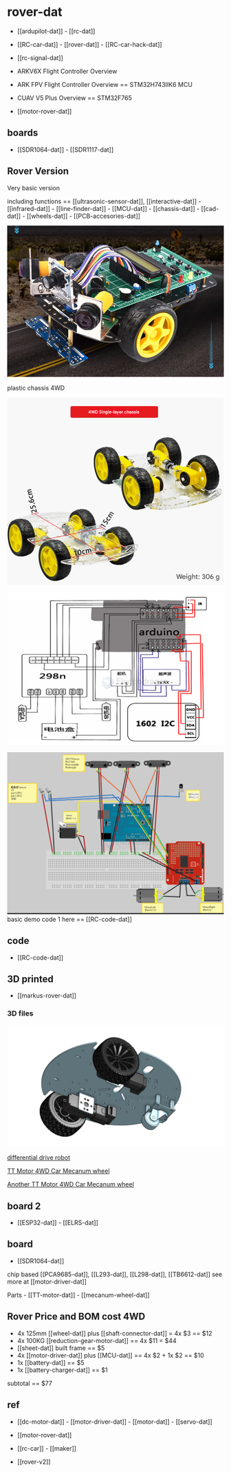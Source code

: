 
# rover-dat

- [[ardupilot-dat]] - [[rc-dat]]



- [[RC-car-dat]] - [[rover-dat]] - [[RC-car-hack-dat]]

- [[rc-signal-dat]]

- ARKV6X Flight Controller Overview
- ARK FPV Flight Controller Overview == STM32H743IIK6 MCU
- CUAV V5 Plus Overview == STM32F765

- [[motor-rover-dat]]



## boards 

- [[SDR1064-dat]] - [[SDR1117-dat]]




## Rover Version 

Very basic version 

including functions == [[ultrasonic-sensor-dat]], [[interactive-dat]] - [[infrared-dat]] - [[line-finder-dat]] - [[MCU-dat]] - [[chassis-dat]] - [[cad-dat]] - [[wheels-dat]] - [[PCB-accesories-dat]]

![](2025-06-15-12-56-47.png)

plastic chassis 4WD

![](2025-06-15-13-03-31.png)

![](2025-06-15-14-10-56.png)

![](2025-06-15-14-22-34.png)
basic demo code 1 here == [[RC-code-dat]]



## code 

- [[RC-code-dat]]



## 3D printed 

- [[markus-rover-dat]]


### 3D files 

![](2025-05-23-15-11-02.png)

[differential drive robot](https://cad.onshape.com/documents/78baf3d450629341539223b8/w/67b1d15167c8efd1d8242192/e/0e64a58d61cf14a49375d9c6?renderMode=0&uiState=68301fdbbe87bf505c7cb858)

[TT Motor 4WD Car Mecanum wheel](https://cad.onshape.com/documents/ffe6ad9ac868a2e0b125a547/w/06961ea3665cb10f47c1f6fe/e/c6b6790270216188fea6ddec?renderMode=0&uiState=6830205c37d051363fada807)

[Another TT Motor 4WD Car Mecanum wheel](https://cad.onshape.com/documents/3fc9a68709b7b211c126b7b0/w/fd59e3cfbe0cf012d3264ef8/e/f35859a1e063a8642be26811?renderMode=0&uiState=68302088624d574aaab00cc0)





## board 2 

- [[ESP32-dat]] - [[ELRS-dat]]

## board 

- [[SDR1064-dat]] 

chip based [[PCA9685-dat]], [[L293-dat]], [[L298-dat]], [[TB6612-dat]] see more at [[motor-driver-dat]]

Parts - [[TT-motor-dat]] - [[mecanum-wheel-dat]]


## Rover Price and BOM cost 4WD

- 4x 125mm [[wheel-dat]] plus [[shaft-connector-dat]] = 4x $3 == $12 
- 4x 100KG [[reduction-gear-motor-dat]] == 4x $11 = $44 
- [[sheet-dat]] built frame == $5
- 4x [[motor-driver-dat]] plus [[MCU-dat]] == 4x $2 + 1x $2 == $10
- 1x [[battery-dat]] == $5
- 1x [[battery-charger-dat]] == $1

subtotal == $77







## ref 

- [[dc-motor-dat]] - [[motor-driver-dat]] - [[motor-dat]] - [[servo-dat]]

- [[motor-rover-dat]]

- [[rc-car]] - [[maker]]

- [[rover-v2]]